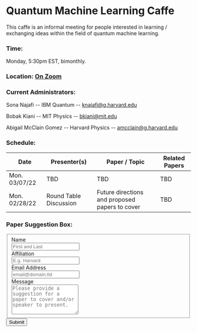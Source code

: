 # Quantum Machine Learning Caffe
This caffe is an informal meeting for people interested in learning / exchanging ideas within the field of quantum machine learning. 

### Time: 
Monday, 5:30pm EST, bimonthly. 

### Location: <a href="https://mit.zoom.us/j/91623118691"> On Zoom </a>

### Current Administrators: 
Sona Najafi -- IBM Quantum -- knajafi@g.harvard.edu

Bobak Kiani -- MIT Physics -- bkiani@mit.edu

Abigail McClain Gomez -- Harvard Physics -- amcclain@g.harvard.edu

### Schedule: 

| Date           | Presenter(s)   | Paper / Topic   | Related Papers|
| -------------- | ---------------------- | ------------------------------------------------ | -------------- | 
| Mon. 03/07/22  | TBD | TBD | TBD |
| Mon. 02/28/22  | Round Table Discussion | Future directions and proposed papers to cover   | TBD | 


### Paper Suggestion Box:

<form id="fs-frm" name="simple-contact-form" accept-charset="utf-8" action="https://formspree.io/f/meqnkarq" method="post">
  <fieldset id="fs-frm-inputs">
    <label for="name">Name</label><br>
    <input type="text" name="name" id="name" placeholder="First and Last" required=""><br>
    <label for="affiliation">Affiliation</label><br>
    <input type="text" name="affiliation" id="affiliation" placeholder="E.g. Harvard" required=""><br>
    <label for="email-address">Email Address</label><br>
    <input type="email" name="_replyto" id="email-address" placeholder="email@domain.tld" required=""><br>
    <label for="message">Message</label><br>
    <textarea rows="5" name="message" id="message" placeholder="Please provide a suggestion for a paper to cover and/or speaker to present." required=""></textarea><br>
    <input type="hidden" name="_subject" id="email-subject" value="Contact Form Submission">
  </fieldset>
  <input type="submit" value="Submit">
</form>
